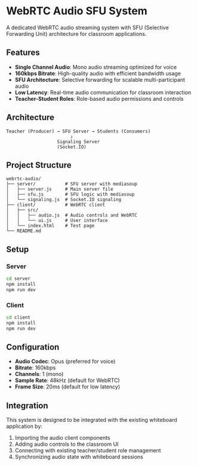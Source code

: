 # WebRTC Audio SFU System

A dedicated WebRTC audio streaming system with SFU (Selective Forwarding Unit) architecture for classroom applications.

## Features

- **Single Channel Audio**: Mono audio streaming optimized for voice
- **160kbps Bitrate**: High-quality audio with efficient bandwidth usage
- **SFU Architecture**: Selective forwarding for scalable multi-participant audio
- **Low Latency**: Real-time audio communication for classroom interaction
- **Teacher-Student Roles**: Role-based audio permissions and controls

## Architecture

```
Teacher (Producer) → SFU Server → Students (Consumers)
                        ↓
                   Signaling Server
                   (Socket.IO)
```

## Project Structure

```
webrtc-audio/
├── server/           # SFU server with mediasoup
│   ├── server.js     # Main server file
│   ├── sfu.js        # SFU logic with mediasoup
│   └── signaling.js  # Socket.IO signaling
├── client/           # WebRTC client
│   ├── src/
│   │   ├── audio.js  # Audio controls and WebRTC
│   │   └── ui.js     # User interface
│   └── index.html    # Test page
└── README.md
```

## Setup

### Server
```bash
cd server
npm install
npm run dev
```

### Client
```bash
cd client
npm install
npm run dev
```

## Configuration

- **Audio Codec**: Opus (preferred for voice)
- **Bitrate**: 160kbps
- **Channels**: 1 (mono)
- **Sample Rate**: 48kHz (default for WebRTC)
- **Frame Size**: 20ms (default for low latency)

## Integration

This system is designed to be integrated with the existing whiteboard application by:

1. Importing the audio client components
2. Adding audio controls to the classroom UI  
3. Connecting with existing teacher/student role management
4. Synchronizing audio state with whiteboard sessions